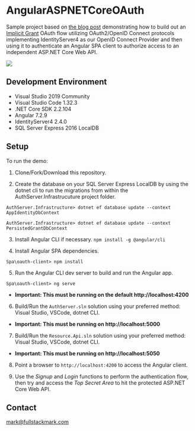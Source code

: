 # AngularASPNETCoreOAuth
Sample project based on <a href="https://fullstackmark.com/post/21/user-authentication-and-identity-with-angular-aspnet-core-and-identityserver">the blog post</a> demonstrating how to build out an <a href="https://oauth.net/2/grant-types/implicit/" target="_blank">Implicit Grant</a> OAuth flow utilizing OAuth2/OpenID Connect protocols implementing IdentityServer4 as our OpenID Connect Provider and then using it to authenticate an Angular SPA client to authorize access to an independent ASP.NET Core Web API.

<img src="https://fullstackmark.com/img/posts/21/open-id-connect-oauth-flow-angular-aspnet-core-identityserver.gif" />
 
## Development Environment
- Visual Studio 2019 Community
- Visual Studio Code 1.32.3 
- .NET Core SDK 2.2.104 
- Angular 7.2.9
- IdentityServer4 2.4.0 
- SQL Server Express 2016 LocalDB

## Setup
To run the demo:

1. Clone/Fork/Download this repository.

2. Create the database on your SQL Server Express LocalDB by using the dotnet cli to run the migrations from within the AuthServer.Infrastrucuture project folder.
<pre><code>AuthServer.Infrastructure> dotnet ef database update --context AppIdentityDbContext</code></pre>
<pre><code>AuthServer.Infrastructure> dotnet ef database update --context PersistedGrantDbContext</code></pre>

3. Install Angular CLI if necessary. `npm install -g @angular/cli`

4. Install Angular SPA dependencies.
<pre><code>Spa\oauth-client> npm install</code></pre>

5. Run the Angular CLI dev server to build and run the Angular app.
<pre><code>Spa\oauth-client> ng serve</code></pre> 
- **Important: This must be running on the default http://localhost:4200**

6. Build/Run the `AuthServer.sln` solution using your preferred method: Visual Studio,  VSCode, dotnet CLI.
- **Important: This must be running on http://localhost:5000**

7. Build/Run the `Resource.Api.sln` solution using your preferred method: Visual Studio,  VSCode, dotnet CLI.
- **Important: This must be running on http://localhost:5050**

8. Point a browser to `http://localhost:4200` to access the Angular client.

9. Use the *Signup* and *Login* functions to perform the authentication flow, then try and access the *Top Secret Area* to hit the protected ASP.NET Core Web API.

## Contact
mark@fullstackmark.com
 

